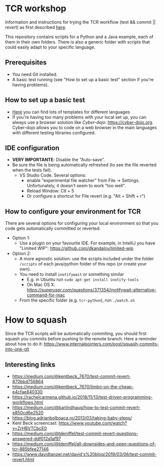 # TCR workshop
Information and instructions for trying the TCR workflow (test && commit || revert) as first described [here](https://medium.com/@kentbeck_7670/test-commit-revert-870bbd756864).

This repository contains scripts for a Python and a Java example, each of them in their own folders.
There is also a generic folder with scripts that could easily adapt to your specific language.


## Prerequisites
* You need Git installed.
* A basic test running (see "How to set up a basic test" section if you're having problems).


## How to set up a basic test
* [Here](https://github.com/swkBerlin/kata-bootstraps) you can find lots of templates for different languages
* If you're having too many problems with your local set up, you can always use a browser solution like *Cyber-dojo*: https://cyber-dojo.org. Cyber-dojo allows you to code on a web browser in the main languages with different testing libraries configured.


## IDE configuration
* **VERY IMPORTANTE**: Disable the "Auto-save".
* Be sure the file is being automatically refreshed (to see the file reverted when the tests fail).
    - VS Studio Code. Several options: 
        - enable "experimental file watcher" from File -> Settings. Unfortunately, it doesn't seem to work "too well".
        - Reload Window: Ctl + 5
        - Or configure a shortcut for File revert (e.g. "Alt + Shift + r")


## How to configure your environment for TCR
There are several options for configuring your local environment so that you code gets automatically committed or reverted:
* Option 1:
    - Use a plugin on your favourite IDE. For example, in IntelliJ you have "Limited WIP": https://github.com/dkandalov/limited-wip
* Option 2:
    - A more agnostic solution: use the scripts included under the folder `/scripts` of each java/python folder of this repo (or create your own).
    - You need to install `inotifywait` or something similar
        - E.g. in Ubuntu run `sudo apt-get install inotify-tools`
        - On Mac OS X: https://superuser.com/questions/371354/inotifywait-alternative-command-for-mac
    - From the specific folder (e.g. `tcr-python`), run `./watch.sh`


# How to squash
Since the TCR scripts will be automatically commiting, you should first squash you commits before pushing to the remote branch.
Here a reminder about how to do it: https://www.internalpointers.com/post/squash-commits-into-one-git


## Interesting links
* https://medium.com/@kentbeck_7670/test-commit-revert-870bbd756864 
* https://medium.com/@kentbeck_7670/limbo-on-the-cheap-e4cfae840330 
* https://rachelcarmena.github.io/2018/11/13/test-driven-programming-workflows.html 
* https://medium.com/@barlindhaug/how-to-test-commit-revert-e850cd6e2520 
* https://blog.adrianbolboaca.ro/2013/03/taking-baby-steps/ 
* Kent Beck screencast: https://www.youtube.com/watch?v=ZrHBVTCbcE0 
* https://medium.com/@tdeniffel/test-commit-revert-questions-answered-ddf012a1af97 
* https://medium.com/@tdeniffel/all-downsides-and-open-questions-of-tcr-885bfee27146 
* https://www.davidtanzer.net/david's%20blog/2019/03/06/test-commit-revert.html 